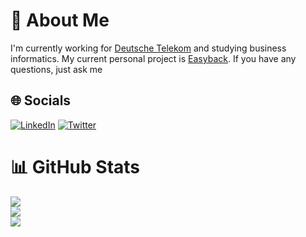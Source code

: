 # 💫 About Me
I'm currently working for [Deutsche Telekom](https://www.telekom.de/) and studying business informatics. 
My current personal project is [Easyback](https://easyback.io). If you have any questions, just ask me


## 🌐 Socials
[![LinkedIn](https://img.shields.io/badge/LinkedIn-%230077B5.svg?logo=linkedin&logoColor=white)](https://linkedin.com/in/philipp-elvin-friedhoff-3864641b4) 
[![Twitter](https://img.shields.io/badge/Twitter-%231DA1F2.svg?logo=Twitter&logoColor=white)](https://twitter.com/fridious) 

# 📊 GitHub Stats
![](https://github-readme-stats.vercel.app/api?username=fridious&theme=tokyonight&hide_border=true&include_all_commits=true&count_private=true)<br/>
![](https://github-readme-streak-stats.herokuapp.com/?user=fridious&theme=tokyonight&hide_border=true)<br/>
![](https://github-readme-stats.vercel.app/api/top-langs/?username=fridious&theme=tokyonight&hide_border=true&include_all_commits=true&count_private=true&layout=compact)
